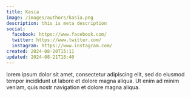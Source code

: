```yaml
---
title: Kasia
image: /images/authors/kasia.png
description: this is meta description
social:
  facebook: https://www.facebook.com/
  twitter: https://www.twitter.com/
  instagram: https://www.instagram.com/
created: 2024-08-20T15:11
updated: 2024-08-21T18:40
---
```


lorem ipsum dolor sit amet, consectetur adipiscing elit, sed do eiusmod tempor incididunt ut labore et dolore magna aliqua. Ut enim ad minim veniam, quis nostr navigation et dolore magna aliqua.
